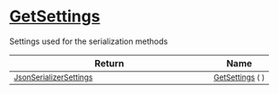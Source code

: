 # [GetSettings](./SerializationHelper-100664029.md)

Settings used for the serialization methods

| Return | Name | 
| --- | --- | 
| <sub>[JsonSerializerSettings](./SerializationHelper-100664029.md)</sub><img width=200/>| <sub>[GetSettings](./SerializationHelper-100664029.md) (  )</sub>| <br>


